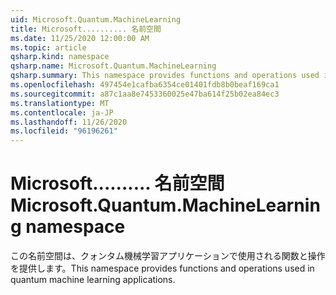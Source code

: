 ```yaml
---
uid: Microsoft.Quantum.MachineLearning
title: Microsoft.......... 名前空間
ms.date: 11/25/2020 12:00:00 AM
ms.topic: article
qsharp.kind: namespace
qsharp.name: Microsoft.Quantum.MachineLearning
qsharp.summary: This namespace provides functions and operations used in quantum machine learning applications.
ms.openlocfilehash: 497454e1cafba6354ce01401fdb8b0beaf169ca1
ms.sourcegitcommit: a87c1aa8e7453360025e47ba614f25b02ea84ec3
ms.translationtype: MT
ms.contentlocale: ja-JP
ms.lasthandoff: 11/26/2020
ms.locfileid: "96196261"
---
```

# <a name="microsoftquantummachinelearning-namespace"></a><span data-ttu-id="0078f-102">Microsoft.......... 名前空間</span><span class="sxs-lookup"><span data-stu-id="0078f-102">Microsoft.Quantum.MachineLearning namespace</span></span>

<span data-ttu-id="0078f-103">この名前空間は、クォンタム機械学習アプリケーションで使用される関数と操作を提供します。</span><span class="sxs-lookup"><span data-stu-id="0078f-103">This namespace provides functions and operations used in quantum machine learning applications.</span></span>

